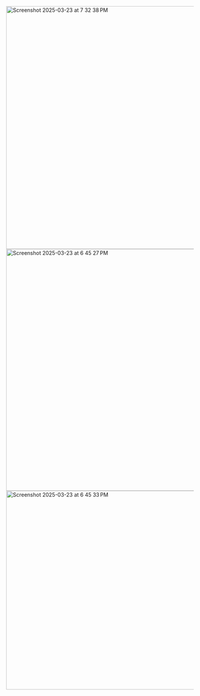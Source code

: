 <img width="651" alt="Screenshot 2025-03-23 at 7 32 38 PM" src="https://github.com/user-attachments/assets/775f96c4-e7ad-453b-8351-33366650dfaa" />
<img width="648" alt="Screenshot 2025-03-23 at 6 45 27 PM" src="https://github.com/user-attachments/assets/48cea0fe-e35f-4577-9468-bcd5d67470c3" />
<img width="533" alt="Screenshot 2025-03-23 at 6 45 33 PM" src="https://github.com/user-attachments/assets/1a269c30-e3f7-43bf-b257-5d8bf2feb821" />
